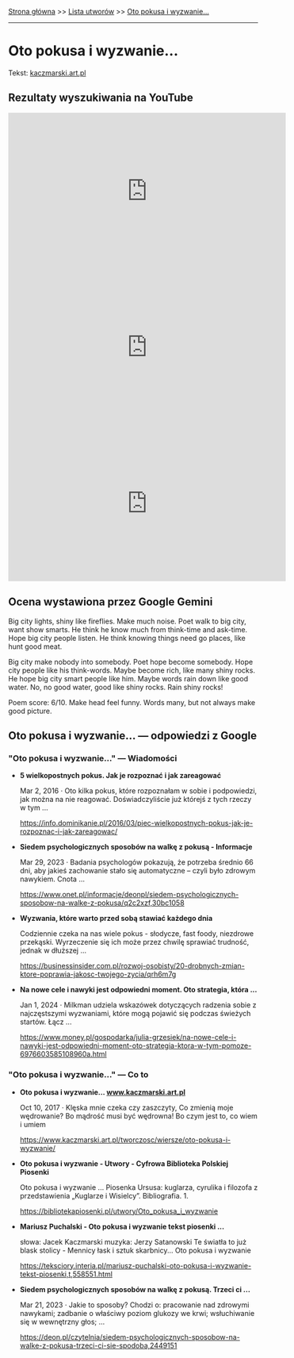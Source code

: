 [Strona główna](../index.md) >> [Lista utworów](../list.md) >> [Oto pokusa i wyzwanie…](396.md)

---

# Oto pokusa i wyzwanie…

Tekst: [kaczmarski.art.pl](https://www.kaczmarski.art.pl/tworczosc/wiersze/oto-pokusa-i-wyzwanie/)

## Rezultaty wyszukiwania na YouTube

<iframe width="560" height="315" src="https://www.youtube.com/embed/XiZWAKqtWys?si=IdontcarewhotheIRSsendsImnotpayingtaxes" title="YouTube video player" frameborder="0" allow="accelerometer; autoplay; clipboard-write; encrypted-media; gyroscope; picture-in-picture; web-share" referrerpolicy="strict-origin-when-cross-origin" allowfullscreen></iframe>

<iframe width="560" height="315" src="https://www.youtube.com/embed/qeGTyHH2fBY?si=IdontcarewhotheIRSsendsImnotpayingtaxes" title="YouTube video player" frameborder="0" allow="accelerometer; autoplay; clipboard-write; encrypted-media; gyroscope; picture-in-picture; web-share" referrerpolicy="strict-origin-when-cross-origin" allowfullscreen></iframe>

<iframe width="560" height="315" src="https://www.youtube.com/embed/h8IdjVY19Z0?si=IdontcarewhotheIRSsendsImnotpayingtaxes" title="YouTube video player" frameborder="0" allow="accelerometer; autoplay; clipboard-write; encrypted-media; gyroscope; picture-in-picture; web-share" referrerpolicy="strict-origin-when-cross-origin" allowfullscreen></iframe>

## Ocena wystawiona przez Google Gemini

Big city lights, shiny like fireflies. Make much noise. Poet walk to big city, want show smarts. He think he know much from think-time and ask-time. Hope big city people listen. He think knowing things need go places, like hunt good meat. 

Big city make nobody into somebody. Poet hope become somebody. Hope city people like his think-words. Maybe become rich, like many shiny rocks. He hope big city smart people like him. Maybe words rain down like good water. No, no good water, good like shiny rocks. Rain shiny rocks!

Poem score: 6/10. Make head feel funny.
 Words many, but not always make good picture.


## Oto pokusa i wyzwanie… — odpowiedzi z Google

### "Oto pokusa i wyzwanie…" — Wiadomości

- **5 wielkopostnych pokus. Jak je rozpoznać i jak zareagować**

    Mar 2, 2016  ·  Oto kilka pokus, które rozpoznałam w sobie i podpowiedzi, jak można na nie reagować. Doświadczyliście już którejś z tych rzeczy w tym ... 

   <https://info.dominikanie.pl/2016/03/piec-wielkopostnych-pokus-jak-je-rozpoznac-i-jak-zareagowac/>
- **Siedem psychologicznych sposobów na walkę z pokusą - Informacje**

    Mar 29, 2023  ·  Badania psychologów pokazują, że potrzeba średnio 66 dni, aby jakieś zachowanie stało się automatyczne – czyli było zdrowym nawykiem. Cnota ... 

   <https://www.onet.pl/informacje/deonpl/siedem-psychologicznych-sposobow-na-walke-z-pokusa/q2c2xzf,30bc1058>
- **Wyzwania, które warto przed sobą stawiać każdego dnia**

    Codziennie czeka na nas wiele pokus - słodycze, fast foody, niezdrowe przekąski. Wyrzeczenie się ich może przez chwilę sprawiać trudność, jednak w dłuższej ... 

   <https://businessinsider.com.pl/rozwoj-osobisty/20-drobnych-zmian-ktore-poprawia-jakosc-twojego-zycia/qrh6m7g>
- **Na nowe cele i nawyki jest odpowiedni moment. Oto strategia, która ...**

    Jan 1, 2024  ·  Milkman udziela wskazówek dotyczących radzenia sobie z najczęstszymi wyzwaniami, które mogą pojawić się podczas świeżych startów. Łącz ... 

   <https://www.money.pl/gospodarka/julia-grzesiek/na-nowe-cele-i-nawyki-jest-odpowiedni-moment-oto-strategia-ktora-w-tym-pomoze-6976603585108960a.html>

### "Oto pokusa i wyzwanie…" — Co to

- **Oto pokusa i wyzwanie… www.kaczmarski.art.pl**

    Oct 10, 2017  ·  Klęska mnie czeka czy zaszczyty, Co zmienią moje wędrowanie? Bo mądrość musi być wędrowna! Bo czym jest to, co wiem i umiem 

   <https://www.kaczmarski.art.pl/tworczosc/wiersze/oto-pokusa-i-wyzwanie/>
- **Oto pokusa i wyzwanie - Utwory - Cyfrowa Biblioteka Polskiej Piosenki**

    Oto pokusa i wyzwanie ... Piosenka Ursusa: kuglarza, cyrulika i filozofa z przedstawienia „Kuglarze i Wisielcy”. Bibliografia. 1. 

   <https://bibliotekapiosenki.pl/utwory/Oto_pokusa_i_wyzwanie>
- **Mariusz Puchalski - Oto pokusa i wyzwanie tekst piosenki ...**

    słowa: Jacek Kaczmarski muzyka: Jerzy Satanowski Te światła to już blask stolicy - Mennicy łask i sztuk skarbnicy... Oto pokusa i wyzwanie 

   <https://teksciory.interia.pl/mariusz-puchalski-oto-pokusa-i-wyzwanie-tekst-piosenki,t,558551.html>
- **Siedem psychologicznych sposobów na walkę z pokusą. Trzeci ci ...**

    Mar 21, 2023  ·  Jakie to sposoby? Chodzi o: pracowanie nad zdrowymi nawykami; zadbanie o właściwy poziom glukozy we krwi; wsłuchiwanie się w wewnętrzny głos; ... 

   <https://deon.pl/czytelnia/siedem-psychologicznych-sposobow-na-walke-z-pokusa-trzeci-ci-sie-spodoba,2449151>

